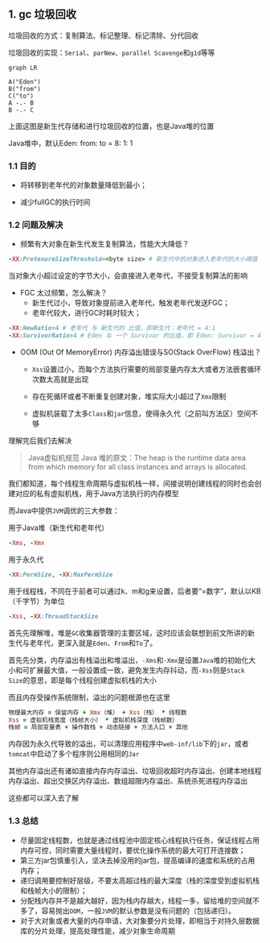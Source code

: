 ## 1. gc 垃圾回收

垃圾回收的方式：复制算法、标记整理、标记清除、分代回收

垃圾回收的实现：`Serial`、`parNew`、`parallel Scavenge`和`g1d`等等

```mermaid
graph LR
	
A("Eden")
B("from")
C("to")
A -.- B
B -.- C
```

上面这图是新生代存储和进行垃圾回收的位置，也是Java堆的位置

Java堆中，默认Eden: from: to = 8: 1: 1

### 1.1 目的

- 将转移到老年代的对象数量降低到最小；

- 减少fullGC的执行时间 

### 1.2 问题及解决

- 频繁有大对象在新生代发生复制算法，性能大大降低？

```ruby
-XX:PretenureSizeThreshold=<byte size> # 新生代中的对象进入老年代的大小阈值
```

当对象大小超过设定的字节大小，会直接进入老年代，不接受复制算法的影响

- FGC 太过频繁，怎么解决？
  - 新生代过小，导致对象提前进入老年代，触发老年代发送FGC；
  - 老年代较大，进行GC时耗时较大；

```ruby
-XX:NewRatio=4 # 老年代 与 新生代的 比值，即新生代：老年代 = 4:1 
-XX:SurvivorRatio=4 # Eden 与 一个 Survivor 的比值，即 Eden: Survivor = 4:1
```

- OOM (Out Of MemoryError) 内存溢出错误与SO(Stack OverFlow) 栈溢出？

  - `Xss`设置过小，而每个方法执行需要的局部变量内存太大或者方法嵌套循环次数太高就是出现

  - 存在死循环或者不断重复创建对象，堆实际大小超过了`Xmx`限制

  - 虚拟机装载了太多`Class`和`jar`信息，使得永久代（之前叫方法区）空间不够

理解完后我们去解决

>  Java虚拟机规范 Java 堆的原文：The heap is the runtime data area from which memory for all class instances and arrays is allocated.

我们都知道，每个线程生命周期与虚拟机栈一样，间接说明创建线程的同时也会创建对应的私有虚拟机栈，用于Java方法执行的内存模型

而Java中提供`JVM`调优的三大参数：

用于Java堆（新生代和老年代）

```ruby
-Xms, -Xmx
```

用于永久代

```ruby
-XX:PermSize, -XX:MaxPermSize
```

用于线程栈，不同在于前者可以通过k、m和g来设置，后者要“=数字”，默认以KB（千字节）为单位

```ruby
-Xss, -XX:ThreadStackSize
```

首先先理解堆，堆是`GC`收集器管理的主要区域，这时应该会联想到前文所讲的新生代与老年代，更深入就是`Eden`、`From`和`To`了。

首先先分类，内存溢出有栈溢出和堆溢出，`-Xms`和`-Xmx`是设置`Java`堆的初始化大小和可扩展最大值，一般设置成一致，避免发生内存抖动，而`-Xss`则是`Stack Size`的意思，即是每个线程创建虚拟机栈的大小

而且内存受操作系统限制，溢出的问题根源也在这里

```ruby
物理最大内存 = 保留内存 + Xmx（堆） + Xss（栈） * 线程数
Xss = 虚拟机栈宽度（栈帧大小） * 虚拟机栈深度（栈帧数）
栈帧 = 局部变量表 + 操作数栈 + 动态链接 + 方法入口 + 其他
```

内存因为永久代导致的溢出，可以清理应用程序中`web-inf/lib`下的`jar`，或者`tomcat`中启动了多个程序则公用相同的`Jar`

其他内存溢出还有诸如直接内存内存溢出、垃圾回收超时内存溢出、创建本地线程内存溢出、超出交换区内存溢出、数组超限内存溢出、系统杀死进程内存溢出

这些都可以深入去了解

### 1.3 总结

- 尽量固定线程数，也就是通过线程池中固定核心线程执行任务，保证线程占用内存可控，同时需要大量线程时，要优化操作系统的最大可打开连接数；
- 第三方jar包慎重引入，坚决去掉没用的jar包，提高编译的速度和系统的占用内存；
- 递归调用要控制好层级，不要太高超过栈的最大深度（栈的深度受到虚拟机栈和栈帧大小的限制）；
- 分配栈内存并不是越大越好，因为栈内存越大，线程一多，留给堆的空间就不多了，容易抛出`OOM`，一般`JVM`的默认参数是没有问题的（包括递归）。
- 对于大对象或者大量的内存申请，大对象要分片处理，即相当于对持久层数据库的分片处理，提高处理性能，减少对象生命周期

